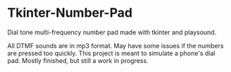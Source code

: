 # Tkinter-Number-Pad
Dial tone multi-frequency number pad made with tkinter and playsound. 

All DTMF sounds are in mp3 format. May have some issues if the numbers are pressed too quickly. This project is meant to simulate a phone's dial pad.
Mostly finished, but still a work in progress.
